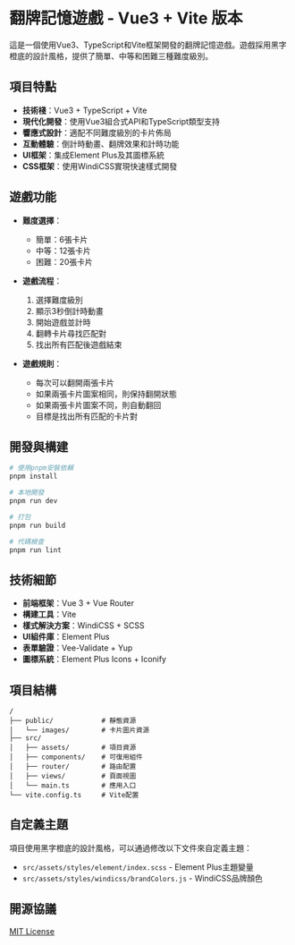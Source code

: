# 翻牌記憶遊戲 - Vue3 + Vite 版本

這是一個使用Vue3、TypeScript和Vite框架開發的翻牌記憶遊戲。遊戲採用黑字橙底的設計風格，提供了簡單、中等和困難三種難度級別。

## 項目特點

- **技術棧**：Vue3 + TypeScript + Vite
- **現代化開發**：使用Vue3組合式API和TypeScript類型支持
- **響應式設計**：適配不同難度級別的卡片佈局
- **互動體驗**：倒計時動畫、翻牌效果和計時功能
- **UI框架**：集成Element Plus及其圖標系統
- **CSS框架**：使用WindiCSS實現快速樣式開發

## 遊戲功能

- **難度選擇**：
  - 簡單：6張卡片
  - 中等：12張卡片
  - 困難：20張卡片
  
- **遊戲流程**：
  1. 選擇難度級別
  2. 顯示3秒倒計時動畫
  3. 開始遊戲並計時
  4. 翻轉卡片尋找匹配對
  5. 找出所有匹配後遊戲結束

- **遊戲規則**：
  - 每次可以翻開兩張卡片
  - 如果兩張卡片圖案相同，則保持翻開狀態
  - 如果兩張卡片圖案不同，則自動翻回
  - 目標是找出所有匹配的卡片對

## 開發與構建

```bash
# 使用pnpm安裝依賴
pnpm install

# 本地開發
pnpm run dev

# 打包
pnpm run build

# 代碼檢查
pnpm run lint
```

## 技術細節

- **前端框架**：Vue 3 + Vue Router
- **構建工具**：Vite
- **樣式解決方案**：WindiCSS + SCSS
- **UI組件庫**：Element Plus
- **表單驗證**：Vee-Validate + Yup
- **圖標系統**：Element Plus Icons + Iconify

## 項目結構

```
/
├── public/            # 靜態資源
│   └── images/        # 卡片圖片資源
├── src/
│   ├── assets/        # 項目資源
│   ├── components/    # 可復用組件
│   ├── router/        # 路由配置
│   ├── views/         # 頁面視圖
│   └── main.ts        # 應用入口
└── vite.config.ts     # Vite配置
```

## 自定義主題

項目使用黑字橙底的設計風格，可以通過修改以下文件來自定義主題：

- `src/assets/styles/element/index.scss` - Element Plus主題變量
- `src/assets/styles/windicss/brandColors.js` - WindiCSS品牌顏色

## 開源協議

[MIT License](LICENSE) 